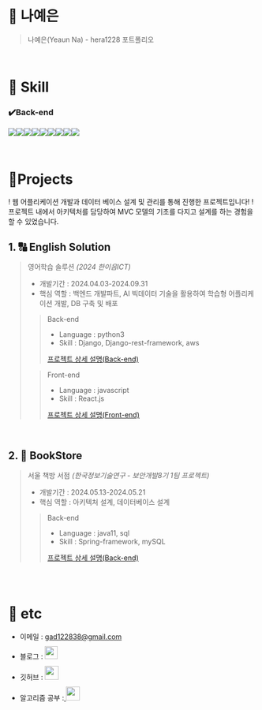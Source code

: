 # 📜 나예은 

> 나예은(Yeaun Na) - hera1228 포트폴리오

<br />

# 💪 Skill

### ✔️Back-end
<img src="https://img.shields.io/badge/Spring-6DB33F?style=for-the-badge&logo=Spring&logoColor=green"><img src="https://img.shields.io/badge/Spring Boot-6DB33F?style=for-the-badge&logo=Spring Boot&logoColor=yellow"><img src="https://img.shields.io/badge/MySql-orange?style=for-the-badge&logo=MySql&logoColor=white"><img src="https://img.shields.io/badge/Python-blue?style=for-the-badge&logo=Python&logoColor=yellow"><img src="https://img.shields.io/badge/Django-indigo?style=for-the-badge&logo=Django&logoColor=white"><img src="https://img.shields.io/badge/Git-gray?style=for-the-badge&logo=Git&logoColor=black"><img src="https://img.shields.io/badge/Postman-orange?style=for-the-badge&logo=Postman&logoColor=white"><img src="https://img.shields.io/badge/Sourcetree-yellowgreen?style=for-the-badge&logo=Sourcetree&logoColor=green"><img src="https://img.shields.io/badge/C-yellow?style=for-the-badge&logo=C&logoColor=orange">

<br />

# 📝Projects
! 웹 어플리케이션 개발과 데이터 베이스 설계 및 관리를 통해 진행한 프로젝트입니다!
!프로젝트 내에서 아키텍처를 담당하여 MVC 모델의 기초를 다지고 설계를 하는 경험을 할 수 있었습니다.

## 1. 🔠 English Solution

> 영어학습 솔루션 _(2024 한이음ICT)_
>
> - 개발기간 : 2024.04.03-2024.09.31
> - 핵심 역할 : 백엔드 개발파트, AI 빅데이터 기술을 활용하여 학습형 어플리케이션 개발, DB 구축 및 배포
>
>> Back-end
>> - Language : python3
>> - Skill : Django, Django-rest-framework, aws
>> 
>> [프로젝트 상세 설명(Back-end)](https://github.com/englishsolution/englishsolution_backend)  
>
>> Front-end
>> - Language : javascript
>> - Skill : React.js
>>
>> [프로젝트 상세 설명(Front-end)](https://github.com/englishsolution/englishsolution_frontend)

<br />

## 2. 📖 BookStore

> 서울 책방 서점 _(한국정보기술연구 - 보안개발8기 1팀 프로젝트)_
>
> - 개발기간 : 2024.05.13-2024.05.21
> - 핵심 역할 : 아키텍처 설계, 데이터베이스 설계
>
>> Back-end
>> - Language : java11, sql
>> - Skill : Spring-framework, mySQL
>> 
>> [프로젝트 상세 설명(Back-end)](https://github.com/hera1228/book_store)  

<br />
<br />

# 🎸 etc

- 이메일 : gad122838@gmail.com
- 블로그 : <a href="https://lahera.tistory.com/">
  <img src="https://user-images.githubusercontent.com/68724828/185885678-8f619bfa-1160-4bb4-a026-f758a4014f82.png" height="26px" style="margin-top: 10px" />
  </a>
- 깃허브 : <a href="https://github.com/hera1228">
  <img src="https://user-images.githubusercontent.com/68724828/185908612-22f4d219-78a7-4de7-bb02-deecaa63bffa.png" height="28px" style="margin-top: 10px" />
  </a>
- 알고리즘 공부 :<a href="https://tame-fireman-e88.notion.site/Problem-Solving-1bcc8cd0e55280048bf4d640535f1933">
  <img src="https://github.com/user-attachments/assets/72a2f731-ddd6-432f-ab64-ebd71535fb13" height="28px" style="margin-top: 10px" />
  </a>


